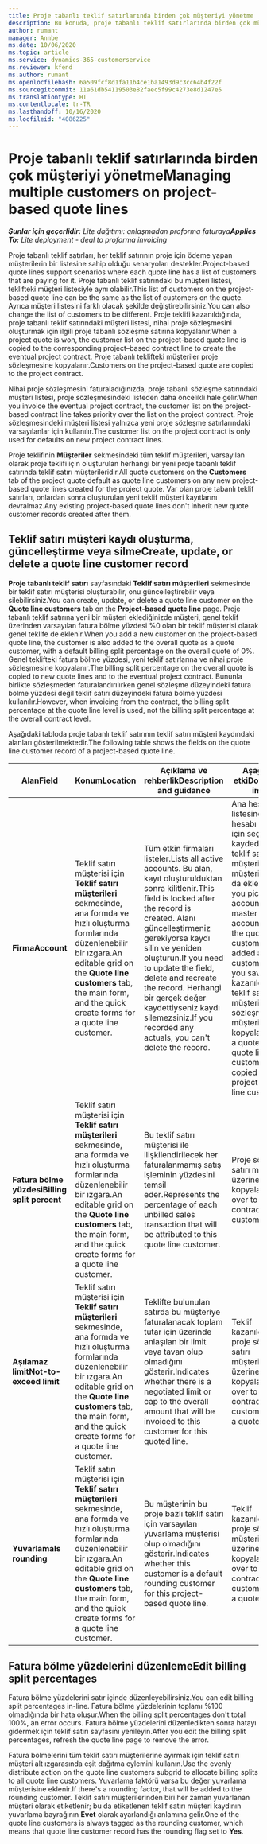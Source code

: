 ```yaml
---
title: Proje tabanlı teklif satırlarında birden çok müşteriyi yönetme
description: Bu konuda, proje tabanlı teklif satırlarında birden çok müşterinin nasıl yönetileceği açıklanmaktadır.
author: rumant
manager: Annbe
ms.date: 10/06/2020
ms.topic: article
ms.service: dynamics-365-customerservice
ms.reviewer: kfend
ms.author: rumant
ms.openlocfilehash: 6a509fcf8d1fa11b4ce1ba1493d9c3cc64b4f22f
ms.sourcegitcommit: 11a61db54119503e82faec5f99c4273e8d1247e5
ms.translationtype: HT
ms.contentlocale: tr-TR
ms.lasthandoff: 10/16/2020
ms.locfileid: "4086225"
---
```

# <a name="managing-multiple-customers-on-project-based-quote-lines"></a><span data-ttu-id="8e2f6-103">Proje tabanlı teklif satırlarında birden çok müşteriyi yönetme</span><span class="sxs-lookup"><span data-stu-id="8e2f6-103">Managing multiple customers on project-based quote lines</span></span>

<span data-ttu-id="8e2f6-104">_**Şunlar için geçerlidir:** Lite dağıtımı: anlaşmadan proforma faturaya_</span><span class="sxs-lookup"><span data-stu-id="8e2f6-104">_**Applies To:** Lite deployment - deal to proforma invoicing_</span></span>

<span data-ttu-id="8e2f6-105">Proje tabanlı teklif satırları, her teklif satırının proje için ödeme yapan müşterilerin bir listesine sahip olduğu senaryoları destekler.</span><span class="sxs-lookup"><span data-stu-id="8e2f6-105">Project-based quote lines support scenarios where each quote line has a list of customers that are paying for it.</span></span> <span data-ttu-id="8e2f6-106">Proje tabanlı teklif satırındaki bu müşteri listesi, teklifteki müşteri listesiyle aynı olabilir.</span><span class="sxs-lookup"><span data-stu-id="8e2f6-106">This list of customers on the project-based quote line can be the same as the list of customers on the quote.</span></span> <span data-ttu-id="8e2f6-107">Ayrıca müşteri listesini farklı olacak şekilde değiştirebilirsiniz.</span><span class="sxs-lookup"><span data-stu-id="8e2f6-107">You can also change the list of customers to be different.</span></span> <span data-ttu-id="8e2f6-108">Proje teklifi kazanıldığında, proje tabanlı teklif satırındaki müşteri listesi, nihai proje sözleşmesini oluşturmak için ilgili proje tabanlı sözleşme satırına kopyalanır.</span><span class="sxs-lookup"><span data-stu-id="8e2f6-108">When a project quote is won, the customer list on the project-based quote line is copied to the corresponding project–based contract line to create the eventual project contract.</span></span> <span data-ttu-id="8e2f6-109">Proje tabanlı teklifteki müşteriler proje sözleşmesine kopyalanır.</span><span class="sxs-lookup"><span data-stu-id="8e2f6-109">Customers on the project-based quote are copied to the project contract.</span></span>

<span data-ttu-id="8e2f6-110">Nihai proje sözleşmesini faturaladığınızda, proje tabanlı sözleşme satırındaki müşteri listesi, proje sözleşmesindeki listeden daha öncelikli hale gelir.</span><span class="sxs-lookup"><span data-stu-id="8e2f6-110">When you invoice the eventual project contract, the customer list on the project-based contract line takes priority over the list on the project contract.</span></span> <span data-ttu-id="8e2f6-111">Proje sözleşmesindeki müşteri listesi yalnızca yeni proje sözleşme satırlarındaki varsayılanlar için kullanılır.</span><span class="sxs-lookup"><span data-stu-id="8e2f6-111">The customer list on the project contract is only used for defaults on new project contract lines.</span></span>

<span data-ttu-id="8e2f6-112">Proje teklifinin **Müşteriler** sekmesindeki tüm teklif müşterileri, varsayılan olarak proje teklifi için oluşturulan herhangi bir yeni proje tabanlı teklif satırında teklif satırı müşterileridir.</span><span class="sxs-lookup"><span data-stu-id="8e2f6-112">All quote customers on the **Customers** tab of the project quote default as quote line customers on any new project-based quote lines created for the project quote.</span></span> <span data-ttu-id="8e2f6-113">Var olan proje tabanlı teklif satırları, onlardan sonra oluşturulan yeni teklif müşteri kayıtlarını devralmaz.</span><span class="sxs-lookup"><span data-stu-id="8e2f6-113">Any existing project-based quote lines don't inherit new quote customer records created after them.</span></span>

## <a name="create-update-or-delete-a-quote-line-customer-record"></a><span data-ttu-id="8e2f6-114">Teklif satırı müşteri kaydı oluşturma, güncelleştirme veya silme</span><span class="sxs-lookup"><span data-stu-id="8e2f6-114">Create, update, or delete a quote line customer record</span></span>

<span data-ttu-id="8e2f6-115">**Proje tabanlı teklif satırı** sayfasındaki **Teklif satırı müşterileri** sekmesinde bir teklif satırı müşterisi oluşturabilir, onu güncelleştirebilir veya silebilirsiniz.</span><span class="sxs-lookup"><span data-stu-id="8e2f6-115">You can create, update, or delete a quote line customer on the **Quote line customers** tab on the **Project-based quote line** page.</span></span> <span data-ttu-id="8e2f6-116">Proje tabanlı teklif satırına yeni bir müşteri eklediğinizde müşteri, genel teklif üzerinden varsayılan fatura bölme yüzdesi %0 olan bir teklif müşterisi olarak genel teklife de eklenir.</span><span class="sxs-lookup"><span data-stu-id="8e2f6-116">When you add a new customer on the project-based quote line, the customer is also added to the overall quote as a quote customer, with a default billing split percentage on the overall quote of 0%.</span></span> <span data-ttu-id="8e2f6-117">Genel teklifteki fatura bölme yüzdesi, yeni teklif satırlarına ve nihai proje sözleşmesine kopyalanır.</span><span class="sxs-lookup"><span data-stu-id="8e2f6-117">The billing split percentage on the overall quote is copied to new quote lines and to the eventual project contract.</span></span> <span data-ttu-id="8e2f6-118">Bununla birlikte sözleşmeden faturalandırılırken genel sözleşme düzeyindeki fatura bölme yüzdesi değil teklif satırı düzeyindeki fatura bölme yüzdesi kullanılır.</span><span class="sxs-lookup"><span data-stu-id="8e2f6-118">However, when invoicing from the contract, the billing split percentage at the quote line level is used, not the billing split percentage at the overall contract level.</span></span> 

<span data-ttu-id="8e2f6-119">Aşağıdaki tabloda proje tabanlı teklif satırının teklif satırı müşteri kaydındaki alanları gösterilmektedir.</span><span class="sxs-lookup"><span data-stu-id="8e2f6-119">The following table shows the fields on the quote line customer record of a project-based quote line.</span></span>

| <span data-ttu-id="8e2f6-120">Alan</span><span class="sxs-lookup"><span data-stu-id="8e2f6-120">Field</span></span> | <span data-ttu-id="8e2f6-121">Konum</span><span class="sxs-lookup"><span data-stu-id="8e2f6-121">Location</span></span> | <span data-ttu-id="8e2f6-122">Açıklama ve rehberlik</span><span class="sxs-lookup"><span data-stu-id="8e2f6-122">Description and guidance</span></span> | <span data-ttu-id="8e2f6-123">Aşağı yönlü etki</span><span class="sxs-lookup"><span data-stu-id="8e2f6-123">Downstream impact</span></span> |
| --- | --- | --- | --- |
| <span data-ttu-id="8e2f6-124">**Firma**</span><span class="sxs-lookup"><span data-stu-id="8e2f6-124">**Account**</span></span> | <span data-ttu-id="8e2f6-125">Teklif satırı müşterisi için **Teklif satırı müşterileri** sekmesinde, ana formda ve hızlı oluşturma formlarında düzenlenebilir bir ızgara.</span><span class="sxs-lookup"><span data-stu-id="8e2f6-125">An editable grid on the **Quote line customers** tab, the main form, and the quick create forms for a quote line customer.</span></span> | <span data-ttu-id="8e2f6-126">Tüm etkin firmaları listeler.</span><span class="sxs-lookup"><span data-stu-id="8e2f6-126">Lists all active accounts.</span></span> <span data-ttu-id="8e2f6-127">Bu alan, kayıt oluşturulduktan sonra kilitlenir.</span><span class="sxs-lookup"><span data-stu-id="8e2f6-127">This field is locked after the record is created.</span></span> <span data-ttu-id="8e2f6-128">Alanı güncelleştirmeniz gerekiyorsa kaydı silin ve yeniden oluşturun.</span><span class="sxs-lookup"><span data-stu-id="8e2f6-128">If you need to update the field, delete and recreate the record.</span></span> <span data-ttu-id="8e2f6-129">Herhangi bir gerçek değer kaydettiyseniz kaydı silemezsiniz.</span><span class="sxs-lookup"><span data-stu-id="8e2f6-129">If you recorded any actuals, you can't delete the record.</span></span> | <span data-ttu-id="8e2f6-130">Ana hesap listesinden bir hesabı eklemek için seçerek kaydederseniz teklif satırı müşterisi, teklif müşterisi olarak da eklenir.</span><span class="sxs-lookup"><span data-stu-id="8e2f6-130">When you pick an account from the master list of accounts to add, the quote line customer is also added as a quote customer when you save it.</span></span> <span data-ttu-id="8e2f6-131">Teklif kazanıldığında teklif satırı müşterileri proje sözleşme satırı müşterilerine kopyalanır.</span><span class="sxs-lookup"><span data-stu-id="8e2f6-131">When a quote is won, quote line customers are copied to the project contract line customers.</span></span> |
| <span data-ttu-id="8e2f6-132">**Fatura bölme yüzdesi**</span><span class="sxs-lookup"><span data-stu-id="8e2f6-132">**Billing split percent**</span></span> | <span data-ttu-id="8e2f6-133">Teklif satırı müşterisi için **Teklif satırı müşterileri** sekmesinde, ana formda ve hızlı oluşturma formlarında düzenlenebilir bir ızgara.</span><span class="sxs-lookup"><span data-stu-id="8e2f6-133">An editable grid on the **Quote line customers** tab, the main form, and the quick create forms for a quote line customer.</span></span> | <span data-ttu-id="8e2f6-134">Bu teklif satırı müşterisi ile ilişkilendirilecek her faturalanmamış satış işleminin yüzdesini temsil eder.</span><span class="sxs-lookup"><span data-stu-id="8e2f6-134">Represents the percentage of each unbilled sales transaction that will be attributed to this quote line customer.</span></span> | <span data-ttu-id="8e2f6-135">Proje sözleşme satırı müşterileri üzerine kopyalanır.</span><span class="sxs-lookup"><span data-stu-id="8e2f6-135">Copied over to project contract line customers.</span></span> |
| <span data-ttu-id="8e2f6-136">**Aşılamaz limit**</span><span class="sxs-lookup"><span data-stu-id="8e2f6-136">**Not-to-exceed limit**</span></span> | <span data-ttu-id="8e2f6-137">Teklif satırı müşterisi için **Teklif satırı müşterileri** sekmesinde, ana formda ve hızlı oluşturma formlarında düzenlenebilir bir ızgara.</span><span class="sxs-lookup"><span data-stu-id="8e2f6-137">An editable grid on the **Quote line customers** tab, the main form, and the quick create forms for a quote line customer.</span></span> | <span data-ttu-id="8e2f6-138">Teklifte bulunulan satırda bu müşteriye faturalanacak toplam tutar için üzerinde anlaşılan bir limit veya tavan olup olmadığını gösterir.</span><span class="sxs-lookup"><span data-stu-id="8e2f6-138">Indicates whether there is a negotiated limit or cap to the overall amount that will be invoiced to this customer for this quoted line.</span></span> | <span data-ttu-id="8e2f6-139">Teklif kazanıldığında proje sözleşme satırı müşterilerinin üzerine kopyalanır.</span><span class="sxs-lookup"><span data-stu-id="8e2f6-139">Copied over to project contract line customers when a quote is won.</span></span> |
| <span data-ttu-id="8e2f6-140">**Yuvarlama**</span><span class="sxs-lookup"><span data-stu-id="8e2f6-140">**Is rounding**</span></span> | <span data-ttu-id="8e2f6-141">Teklif satırı müşterisi için **Teklif satırı müşterileri** sekmesinde, ana formda ve hızlı oluşturma formlarında düzenlenebilir bir ızgara.</span><span class="sxs-lookup"><span data-stu-id="8e2f6-141">An editable grid on the **Quote line customers** tab, the main form, and the quick create forms for a quote line customer.</span></span> | <span data-ttu-id="8e2f6-142">Bu müşterinin bu proje bazlı teklif satırı için varsayılan yuvarlama müşterisi olup olmadığını gösterir.</span><span class="sxs-lookup"><span data-stu-id="8e2f6-142">Indicates whether this customer is a default rounding customer for this project-based quote line.</span></span> | <span data-ttu-id="8e2f6-143">Teklif kazanıldığında proje sözleşme müşterilerinin üzerine kopyalanır.</span><span class="sxs-lookup"><span data-stu-id="8e2f6-143">Copied over to project contract customers when a quote is won.</span></span> |

## <a name="edit-billing-split-percentages"></a><span data-ttu-id="8e2f6-144">Fatura bölme yüzdelerini düzenleme</span><span class="sxs-lookup"><span data-stu-id="8e2f6-144">Edit billing split percentages</span></span>

<span data-ttu-id="8e2f6-145">Fatura bölme yüzdelerini satır içinde düzenleyebilirsiniz.</span><span class="sxs-lookup"><span data-stu-id="8e2f6-145">You can edit billing split percentages in-line.</span></span> <span data-ttu-id="8e2f6-146">Fatura bölme yüzdelerinin toplamı %100 olmadığında bir hata oluşur.</span><span class="sxs-lookup"><span data-stu-id="8e2f6-146">When the billing split percentages don't total 100%, an error occurs.</span></span> <span data-ttu-id="8e2f6-147">Fatura bölme yüzdelerini düzenledikten sonra hatayı gidermek için teklif satırı sayfasını yenileyin.</span><span class="sxs-lookup"><span data-stu-id="8e2f6-147">After you edit the billing split percentages, refresh the quote line page to remove the error.</span></span>

<span data-ttu-id="8e2f6-148">Fatura bölmelerini tüm teklif satırı müşterilerine ayırmak için teklif satırı müşteri alt ızgarasında eşit dağıtma eylemini kullanın.</span><span class="sxs-lookup"><span data-stu-id="8e2f6-148">Use the evenly distribute action on the quote line customers subgrid to allocate billing splits to all quote line customers.</span></span> <span data-ttu-id="8e2f6-149">Yuvarlama faktörü varsa bu değer yuvarlama müşterisine eklenir.</span><span class="sxs-lookup"><span data-stu-id="8e2f6-149">If there's a rounding factor, that will be added to the rounding customer.</span></span> <span data-ttu-id="8e2f6-150">Teklif satırı müşterilerinden biri her zaman yuvarlanan müşteri olarak etiketlenir; bu da etiketlenen teklif satırı müşteri kaydının yuvarlama bayrağının **Evet** olarak ayarlandığı anlamına gelir.</span><span class="sxs-lookup"><span data-stu-id="8e2f6-150">One of the quote line customers is always tagged as the rounding customer, which means that quote line customer record has the rounding flag set to **Yes**.</span></span> 
